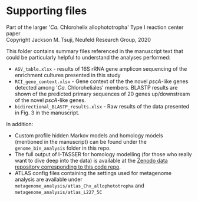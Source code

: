 # Supporting files
Part of the larger '_Ca._ Chlorohelix allophototropha' Type I reaction center paper  
Copyright Jackson M. Tsuji, Neufeld Research Group, 2020

This folder contains summary files referenced in the manuscript text that could be particularly helpful to understand the analyses performed:
- `ASV_table.xlsx` - results of 16S rRNA gene amplicon sequencing of the enrichment cultures presented in this study
- `RCI_gene_context.xlsx` - Gene context of the the novel _pscA_-like genes detected among '_Ca_. Chloroheliales' members. BLASTP results are shown of the predicted primary sequences of 20 genes up/downstream of the novel _pscA_-like genes.
- `bidirectional_BLASTP_results.xlsx` - Raw results of the data presented in Fig. 3 in the manuscript.

In addition:
- Custom profile hidden Markov models and homology models (mentioned in the manuscript) can be found under the `genome_bin_analysis` folder in this repo. 
- The full output of I-TASSER for homology modelling (for those who really want to dive deep into the data) is available at the [Zenodo data repository corresponding to this code repo](https://doi.org/10.5281/zenodo.3930110).
- ATLAS config files containing the settings used for metagenome analysis are available under `metagenome_analysis/atlas_Chx_allophototropha` and `metagenome_analysis/atlas_L227_5C`
